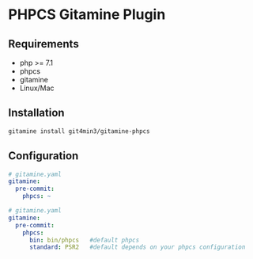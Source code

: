 # PHPCS Gitamine Plugin

## Requirements

* php >= 7.1
* phpcs
* gitamine
* Linux/Mac

## Installation

```bash
gitamine install git4min3/gitamine-phpcs
```

## Configuration

```yaml
# gitamine.yaml
gitamine:
  pre-commit:
    phpcs: ~    
```

```yaml
# gitamine.yaml
gitamine:
  pre-commit:
    phpcs:
      bin: bin/phpcs   #default phpcs
      standard: PSR2   #default depends on your phpcs configuration
```
